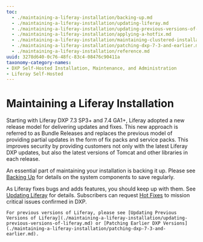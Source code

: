 ```yaml
---
toc:
  - ./maintaining-a-liferay-installation/backing-up.md
  - ./maintaining-a-liferay-installation/updating-liferay.md
  - ./maintaining-a-liferay-installation/updating-previous-versions-of-liferay.md
  - ./maintaining-a-liferay-installation/applying-a-hotfix.md
  - ./maintaining-a-liferay-installation/maintaining-clustered-installations.md
  - ./maintaining-a-liferay-installation/patching-dxp-7-3-and-earlier.md
  - ./maintaining-a-liferay-installation/reference.md
uuid: 3278d640-0c76-48fc-83c4-08476c90411a
taxonomy-category-names:
- DXP Self-Hosted Installation, Maintenance, and Administration
- Liferay Self-Hosted
---
```

# Maintaining a Liferay Installation

Starting with Liferay DXP 7.3 SP3+ and 7.4 GA1+, Liferay adopted a new release model for delivering updates and fixes. This new approach is referred to as Bundle Releases and replaces the previous model of providing partial updates in the form of fix packs and service packs. This improves security by providing customers not only with the latest Liferay DXP updates, but also the latest versions of Tomcat and other libraries in each release. 

An essential part of maintaining your installation is backing it up. Please see [Backing Up](./maintaining-a-liferay-installation/backing-up.md) for details on the system components to save regularly.

As Liferay fixes bugs and adds features, you should keep up with them. See [Updating Liferay](./maintaining-a-liferay-installation/updating-liferay.md) for details. Subscribers can request [Hot Fixes](./maintaining-a-liferay-installation/applying-a-hotfix.md) to mission critical issues confirmed in DXP.

```{important}
For previous versions of Liferay, please see [Updating Previous Versions of Liferay](./maintaining-a-liferay-installation/updating-previous-versions-of-liferay.md) or [Patching Earlier DXP Versions](./maintaining-a-liferay-installation/patching-dxp-7-3-and-earlier.md).
```
